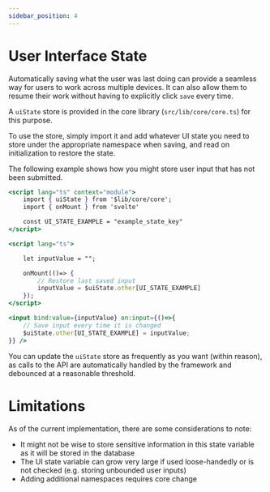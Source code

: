 ```yaml
---
sidebar_position: 4
---
```


# User Interface State

Automatically saving what the user was last doing can provide a seamless way for users to work across multiple devices.
It can also allow them to resume their work without having to explicitly click `save` every time.

A `uiState` store is provided in the core library (`src/lib/core/core.ts`) for this purpose.

To use the store, simply import it and add whatever UI state you need to store under the appropriate namespace when
saving, and read on initialization to restore the state.

The following example shows how you might store user input that has not been submitted.

```jsx
<script lang="ts" context="module">
    import { uiState } from '$lib/core/core';
    import { onMount } from 'svelte'

    const UI_STATE_EXAMPLE = "example_state_key"
</script>

<script lang="ts">

    let inputValue = "";

    onMount(()=> {
        // Restore last saved input
        inputValue = $uiState.other[UI_STATE_EXAMPLE]
    });
</script>

<input bind:value={inputValue} on:input={()=>{
    // Save input every time it is changed
    $uiState.other[UI_STATE_EXAMPLE] = inputValue;
}} />
```

You can update the `uiState` store as frequently as you want (within reason), as calls to the API are automatically
handled by the framework and debounced at a reasonable threshold.

# Limitations

As of the current implementation, there are some considerations to note:

-   It might not be wise to store sensitive information in this state variable as it will be stored in the database
-   The UI state variable can grow very large if used loose-handedly or is not checked (e.g. storing unbounded user
    inputs)
-   Adding additional namespaces requires core change
